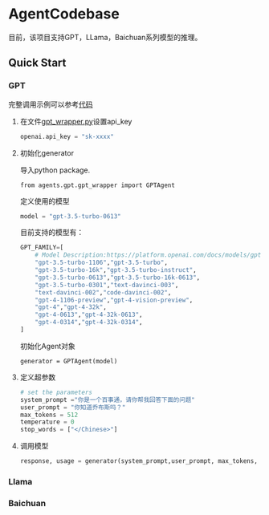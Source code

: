 # AgentCodebase
目前，该项目支持GPT，LLama，Baichuan系列模型的推理。

## Quick Start

### GPT 

完整调用示例可以参考[代码](https://github.com/NEUIR/AgentCodebase/blob/54d97bb62e9ed7f117970903e7fbd99265fa9623/agents/gpt/gpt_wrapper.py#L52)

1. 在文件[gpt_wrapper.py](https://github.com/NEUIR/AgentCodebase/blob/54d97bb62e9ed7f117970903e7fbd99265fa9623/agents/gpt/gpt_wrapper.py#L7)设置api_key

   ```python
   openai.api_key = "sk-xxxx"
   ```

2. 初始化generator

   导入python package.

   ```
   from agents.gpt.gpt_wrapper import GPTAgent
   ```

   定义使用的模型

   ```python
   model = "gpt-3.5-turbo-0613"
   ```

   目前支持的模型有：

   ```python
   GPT_FAMILY=[
       # Model Description:https://platform.openai.com/docs/models/gpt-3-5
       "gpt-3.5-turbo-1106","gpt-3.5-turbo",
       "gpt-3.5-turbo-16k","gpt-3.5-turbo-instruct",
       "gpt-3.5-turbo-0613","gpt-3.5-turbo-16k-0613",
       "gpt-3.5-turbo-0301","text-davinci-003",
       "text-davinci-002","code-davinci-002",
       "gpt-4-1106-preview","gpt-4-vision-preview",
       "gpt-4","gpt-4-32k",
       "gpt-4-0613","gpt-4-32k-0613",
       "gpt-4-0314","gpt-4-32k-0314",
   ]
   ```

   初始化Agent对象

   ```
   generator = GPTAgent(model)
   ```

3. 定义超参数

   ```python
   # set the parameters
   system_prompt ="你是一个百事通，请你帮我回答下面的问题"
   user_prompt = "你知道乔布斯吗？"
   max_tokens = 512
   temperature = 0
   stop_words = ["</Chinese>"]
   ```

4. 调用模型

   ```python
   response, usage = generator(system_prompt,user_prompt, max_tokens, temperature, stop_words)
   ```




### Llama







### Baichuan
